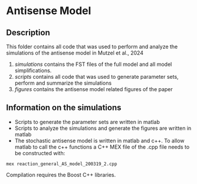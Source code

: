 # Antisense Model

## Description
This folder contains all code that was used to perform and analyze the simulations of the antisense model in Mutzel et al., 2024 

1. *simulations* contains the FST files of the full model and all model simplifications.
2. *scripts* contains all code that was used to generate parameter sets, perform and summarize the simulations
3. *figures* contains the antisense model related figures of the paper 

## Information on the simulations
- Scripts to generate the parameter sets are written in matlab
- Scripts to analyze the simulations and generate the figures are written in matlab
- The stochastic antisense model is written in matlab and c++. To allow matlab to call the c++ functions a C++ MEX file of the .cpp file needs to be constructed with:
```
mex reaction_general_AS_model_200319_2.cpp
```
Compilation requires the Boost C++ libraries.


